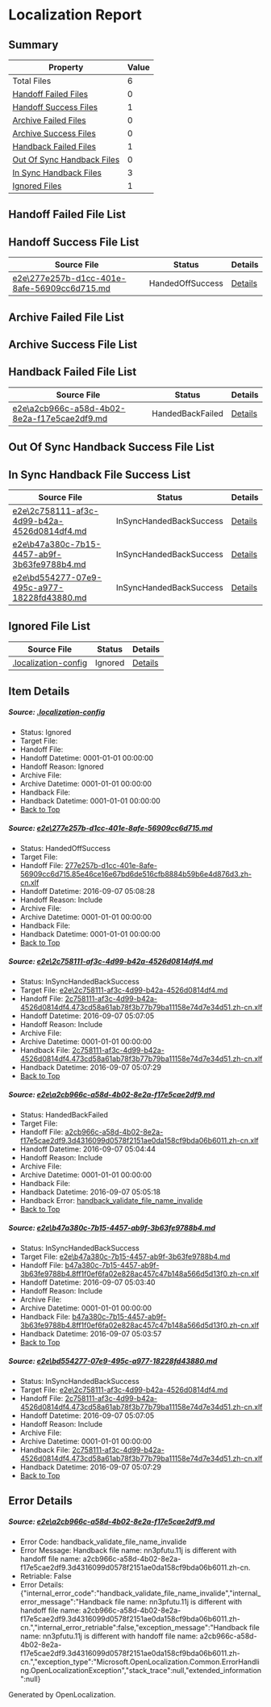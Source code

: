 # <a name='report-top'></a> Localization Report

## Summary
 Property | Value 
 -------- | ----- 
 Total Files | 6
[ Handoff Failed Files ](#handoff-failed-list)| 0
[ Handoff Success Files ](#handoff-success-list)| 1
[ Archive Failed Files ](#archive-failed-list)| 0
[ Archive Success Files ](#archive-success-list)| 0
[ Handback Failed Files ](#handback-failed-list)| 1
[ Out Of Sync Handback Files ](#outofsync-handback-success-list)| 0
[ In Sync Handback Files ](#insync-handback-success-list)| 3
[ Ignored Files ](#ignored-list)| 1

## <a name='handoff-failed-list'></a> Handoff Failed File List

## <a name='handoff-success-list'></a> Handoff Success File List
 Source File | Status | Details 
 ----------- | ------ | ------- 
 [e2e\277e257b-d1cc-401e-8afe-56909cc6d715.md](https://github.com/OpenLocalizationTestOrg/ol-test0/blob/6190d731cabac0a05d6de93f824c129fe770b7a7/e2e/277e257b-d1cc-401e-8afe-56909cc6d715.md) | HandedOffSuccess | [Details](#e9202085b63b37452cc6b65bcaec2380004bc41a1)

## <a name='archive-failed-list'></a> Archive Failed File List

## <a name='archive-success-list'></a> Archive Success File List

## <a name='handback-failed-list'></a> Handback Failed File List
 Source File | Status | Details 
 ----------- | ------ | ------- 
 [e2e\a2cb966c-a58d-4b02-8e2a-f17e5cae2df9.md](https://github.com/OpenLocalizationTestOrg/ol-test0/blob/6a941fc92408f07bfeb20ee783c18b64b807fd24/e2e/a2cb966c-a58d-4b02-8e2a-f17e5cae2df9.md) | HandedBackFailed | [Details](#bf45fdfc7151aa460f9de0671c8ea5c297c082b23)

## <a name='outofsync-handback-success-list'></a> Out Of Sync Handback Success File List

## <a name='insync-handback-success-list'></a> In Sync Handback File Success List
 Source File | Status | Details 
 ----------- | ------ | ------- 
 [e2e\2c758111-af3c-4d99-b42a-4526d0814df4.md](https://github.com/OpenLocalizationTestOrg/ol-test0/blob/4191c1d1a8142deb930d1a1055fca4e9869f9377/e2e/2c758111-af3c-4d99-b42a-4526d0814df4.md) | InSyncHandedBackSuccess | [Details](#af7b164b45d05abe35bc806ef33cc0ebde098da72)
 [e2e\b47a380c-7b15-4457-ab9f-3b63fe9788b4.md](https://github.com/OpenLocalizationTestOrg/ol-test0/blob/6f23cdd99ca12b7d107e9f17eb898598a0e36089/e2e/b47a380c-7b15-4457-ab9f-3b63fe9788b4.md) | InSyncHandedBackSuccess | [Details](#38850a771ca76f593e62c242c7dc19d70f37730d4)
 [e2e\bd554277-07e9-495c-a977-18228fd43880.md](https://github.com/OpenLocalizationTestOrg/ol-test0/blob/6190d731cabac0a05d6de93f824c129fe770b7a7/e2e/bd554277-07e9-495c-a977-18228fd43880.md) | InSyncHandedBackSuccess | [Details](#af7b164b45d05abe35bc806ef33cc0ebde098da75)

## <a name='ignored-list'></a> Ignored File List
 Source File | Status | Details 
 ----------- | ------ | ------- 
 [.localization-config](https://github.com/OpenLocalizationTestOrg/ol-test0/blob/6190d731cabac0a05d6de93f824c129fe770b7a7/.localization-config) | Ignored | [Details](#3d4f252ac210baf56311d7e97dcc2db10974dbd20)

## Item Details
##### <a name='3d4f252ac210baf56311d7e97dcc2db10974dbd20'></a> Source: [.localization-config](https://github.com/OpenLocalizationTestOrg/ol-test0/blob/6190d731cabac0a05d6de93f824c129fe770b7a7/.localization-config)
* Status: Ignored
* Target File: 
* Handoff File: 
* Handoff Datetime: 0001-01-01 00:00:00
* Handoff Reason: Ignored
* Archive File: 
* Archive Datetime: 0001-01-01 00:00:00
* Handback File: 
* Handback Datetime: 0001-01-01 00:00:00
* [Back to Top](#report-top)

##### <a name='e9202085b63b37452cc6b65bcaec2380004bc41a1'></a> Source: [e2e\277e257b-d1cc-401e-8afe-56909cc6d715.md](https://github.com/OpenLocalizationTestOrg/ol-test0/blob/6190d731cabac0a05d6de93f824c129fe770b7a7/e2e/277e257b-d1cc-401e-8afe-56909cc6d715.md)
* Status: HandedOffSuccess
* Target File: 
* Handoff File: [277e257b-d1cc-401e-8afe-56909cc6d715.85e46ce16e67bd6de516cfb8884b59b6e4d876d3.zh-cn.xlf](https://github.com/OpenLocalizationTestOrg/ol-test0-handoff/blob/e9eaa6bdce9f4a40bc7ff4ae4124f44533f61e5c/ol-handoff/OpenLocalizationTestOrg/ol-test0-zhcn/ci/ht/277e257b-d1cc-401e-8afe-56909cc6d715.85e46ce16e67bd6de516cfb8884b59b6e4d876d3.zh-cn.xlf)
* Handoff Datetime: 2016-09-07 05:08:28
* Handoff Reason: Include
* Archive File: 
* Archive Datetime: 0001-01-01 00:00:00
* Handback File: 
* Handback Datetime: 0001-01-01 00:00:00
* [Back to Top](#report-top)

##### <a name='af7b164b45d05abe35bc806ef33cc0ebde098da72'></a> Source: [e2e\2c758111-af3c-4d99-b42a-4526d0814df4.md](https://github.com/OpenLocalizationTestOrg/ol-test0/blob/4191c1d1a8142deb930d1a1055fca4e9869f9377/e2e/2c758111-af3c-4d99-b42a-4526d0814df4.md)
* Status: InSyncHandedBackSuccess
* Target File: [e2e\2c758111-af3c-4d99-b42a-4526d0814df4.md](https://github.com/OpenLocalizationTestOrg/ol-test0-zhcn/blob/96076e568530c9c1508bba9b1c7d951305aab6e1/e2e/2c758111-af3c-4d99-b42a-4526d0814df4.md)
* Handoff File: [2c758111-af3c-4d99-b42a-4526d0814df4.473cd58a61ab78f3b77b79ba11158e74d7e34d51.zh-cn.xlf](https://github.com/OpenLocalizationTestOrg/ol-test0-handoff/blob/c560c13612181a2fa852d7af2b36cfda9db79798/ol-handoff/OpenLocalizationTestOrg/ol-test0-zhcn/ci/ht/2c758111-af3c-4d99-b42a-4526d0814df4.473cd58a61ab78f3b77b79ba11158e74d7e34d51.zh-cn.xlf)
* Handoff Datetime: 2016-09-07 05:07:05
* Handoff Reason: Include
* Archive File: 
* Archive Datetime: 0001-01-01 00:00:00
* Handback File: [2c758111-af3c-4d99-b42a-4526d0814df4.473cd58a61ab78f3b77b79ba11158e74d7e34d51.zh-cn.xlf](https://github.com/OpenLocalizationTestOrg/ol-test0-handback/blob/a29d2a74a618c322d6bc49f79d654068835474d4/ol-handback/OpenLocalizationTestOrg/ol-test0-zhcn/ci/ht/2c758111-af3c-4d99-b42a-4526d0814df4.473cd58a61ab78f3b77b79ba11158e74d7e34d51.zh-cn.xlf)
* Handback Datetime: 2016-09-07 05:07:29
* [Back to Top](#report-top)

##### <a name='bf45fdfc7151aa460f9de0671c8ea5c297c082b23'></a> Source: [e2e\a2cb966c-a58d-4b02-8e2a-f17e5cae2df9.md](https://github.com/OpenLocalizationTestOrg/ol-test0/blob/6a941fc92408f07bfeb20ee783c18b64b807fd24/e2e/a2cb966c-a58d-4b02-8e2a-f17e5cae2df9.md)
* Status: HandedBackFailed
* Target File: 
* Handoff File: [a2cb966c-a58d-4b02-8e2a-f17e5cae2df9.3d4316099d0578f2151ae0da158cf9bda06b6011.zh-cn.xlf](https://github.com/OpenLocalizationTestOrg/ol-test0-handoff/blob/457a0010e6dca4b6accace9a7da7210074b2752a/ol-handoff/OpenLocalizationTestOrg/ol-test0-zhcn/ci/ht/a2cb966c-a58d-4b02-8e2a-f17e5cae2df9.3d4316099d0578f2151ae0da158cf9bda06b6011.zh-cn.xlf)
* Handoff Datetime: 2016-09-07 05:04:44
* Handoff Reason: Include
* Archive File: 
* Archive Datetime: 0001-01-01 00:00:00
* Handback File: 
* Handback Datetime: 2016-09-07 05:05:18
* Handback Error: [handback_validate_file_name_invalide](#bf45fdfc7151aa460f9de0671c8ea5c297c082b23handback_validate_file_name_invalide)
* [Back to Top](#report-top)

##### <a name='38850a771ca76f593e62c242c7dc19d70f37730d4'></a> Source: [e2e\b47a380c-7b15-4457-ab9f-3b63fe9788b4.md](https://github.com/OpenLocalizationTestOrg/ol-test0/blob/6f23cdd99ca12b7d107e9f17eb898598a0e36089/e2e/b47a380c-7b15-4457-ab9f-3b63fe9788b4.md)
* Status: InSyncHandedBackSuccess
* Target File: [e2e\b47a380c-7b15-4457-ab9f-3b63fe9788b4.md](https://github.com/OpenLocalizationTestOrg/ol-test0-zhcn/blob/5f2b4693fcf25de2b303b0a5bf9efe43b84b6512/e2e/b47a380c-7b15-4457-ab9f-3b63fe9788b4.md)
* Handoff File: [b47a380c-7b15-4457-ab9f-3b63fe9788b4.8ff1f0ef6fa02e828ac457c47b148a566d5d13f0.zh-cn.xlf](https://github.com/OpenLocalizationTestOrg/ol-test0-handoff/blob/c0bc21199d9fdc1ed065d9f440352c6ff048c085/ol-handoff/OpenLocalizationTestOrg/ol-test0-zhcn/ci/ht/b47a380c-7b15-4457-ab9f-3b63fe9788b4.8ff1f0ef6fa02e828ac457c47b148a566d5d13f0.zh-cn.xlf)
* Handoff Datetime: 2016-09-07 05:03:40
* Handoff Reason: Include
* Archive File: 
* Archive Datetime: 0001-01-01 00:00:00
* Handback File: [b47a380c-7b15-4457-ab9f-3b63fe9788b4.8ff1f0ef6fa02e828ac457c47b148a566d5d13f0.zh-cn.xlf](https://github.com/OpenLocalizationTestOrg/ol-test0-handback/blob/595c72303082f2ff7f82296b23b9dea4d5490de4/ol-handback/OpenLocalizationTestOrg/ol-test0-zhcn/ci/ht/b47a380c-7b15-4457-ab9f-3b63fe9788b4.8ff1f0ef6fa02e828ac457c47b148a566d5d13f0.zh-cn.xlf)
* Handback Datetime: 2016-09-07 05:03:57
* [Back to Top](#report-top)

##### <a name='af7b164b45d05abe35bc806ef33cc0ebde098da75'></a> Source: [e2e\bd554277-07e9-495c-a977-18228fd43880.md](https://github.com/OpenLocalizationTestOrg/ol-test0/blob/6190d731cabac0a05d6de93f824c129fe770b7a7/e2e/bd554277-07e9-495c-a977-18228fd43880.md)
* Status: InSyncHandedBackSuccess
* Target File: [e2e\2c758111-af3c-4d99-b42a-4526d0814df4.md](https://github.com/OpenLocalizationTestOrg/ol-test0-zhcn/blob/96076e568530c9c1508bba9b1c7d951305aab6e1/e2e/2c758111-af3c-4d99-b42a-4526d0814df4.md)
* Handoff File: [2c758111-af3c-4d99-b42a-4526d0814df4.473cd58a61ab78f3b77b79ba11158e74d7e34d51.zh-cn.xlf](https://github.com/OpenLocalizationTestOrg/ol-test0-handoff/blob/c560c13612181a2fa852d7af2b36cfda9db79798/ol-handoff/OpenLocalizationTestOrg/ol-test0-zhcn/ci/ht/2c758111-af3c-4d99-b42a-4526d0814df4.473cd58a61ab78f3b77b79ba11158e74d7e34d51.zh-cn.xlf)
* Handoff Datetime: 2016-09-07 05:07:05
* Handoff Reason: Include
* Archive File: 
* Archive Datetime: 0001-01-01 00:00:00
* Handback File: [2c758111-af3c-4d99-b42a-4526d0814df4.473cd58a61ab78f3b77b79ba11158e74d7e34d51.zh-cn.xlf](https://github.com/OpenLocalizationTestOrg/ol-test0-handback/blob/a29d2a74a618c322d6bc49f79d654068835474d4/ol-handback/OpenLocalizationTestOrg/ol-test0-zhcn/ci/ht/2c758111-af3c-4d99-b42a-4526d0814df4.473cd58a61ab78f3b77b79ba11158e74d7e34d51.zh-cn.xlf)
* Handback Datetime: 2016-09-07 05:07:29
* [Back to Top](#report-top)


## Error Details
##### <a name='bf45fdfc7151aa460f9de0671c8ea5c297c082b23handback_validate_file_name_invalide'></a> Source: [e2e\a2cb966c-a58d-4b02-8e2a-f17e5cae2df9.md](#bf45fdfc7151aa460f9de0671c8ea5c297c082b23)
* Error Code: handback_validate_file_name_invalide
* Error Message: Handback file name: nn3pfutu.11j is different with handoff file name: a2cb966c-a58d-4b02-8e2a-f17e5cae2df9.3d4316099d0578f2151ae0da158cf9bda06b6011.zh-cn.
* Retriable: False
* Error Details: {"internal_error_code":"handback_validate_file_name_invalide","internal_error_message":"Handback file name: nn3pfutu.11j is different with handoff file name: a2cb966c-a58d-4b02-8e2a-f17e5cae2df9.3d4316099d0578f2151ae0da158cf9bda06b6011.zh-cn.","internal_error_retriable":false,"exception_message":"Handback file name: nn3pfutu.11j is different with handoff file name: a2cb966c-a58d-4b02-8e2a-f17e5cae2df9.3d4316099d0578f2151ae0da158cf9bda06b6011.zh-cn.","exception_type":"Microsoft.OpenLocalization.Common.ErrorHandling.OpenLocalizationException","stack_trace":null,"extended_information":null}


Generated by OpenLocalization.
